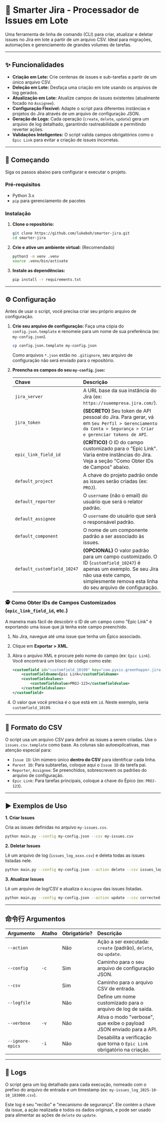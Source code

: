 # 🐍 Smarter Jira - Processador de Issues em Lote

Uma ferramenta de linha de comando (CLI) para criar, atualizar e deletar issues no Jira em lote a partir de um arquivo CSV. Ideal para migrações, automações e gerenciamento de grandes volumes de tarefas.

---

## ✨ Funcionalidades

- **Criação em Lote:** Crie centenas de issues e sub-tarefas a partir de um único arquivo CSV.
- **Deleção em Lote:** Desfaça uma criação em lote usando os arquivos de log gerados.
- **Atualização em Lote:** Atualize campos de issues existentes (atualmente focado no `Assignee`).
- **Configuração Flexível:** Adapte o script para diferentes instâncias e projetos do Jira através de um arquivo de configuração JSON.
- **Geração de Logs:** Cada operação (`create`, `delete`, `update`) gera um arquivo de log detalhado, garantindo rastreabilidade e permitindo reverter ações.
- **Validações Inteligentes:** O script valida campos obrigatórios como o `Epic Link` para evitar a criação de issues incorretas.

---

## 🚀 Começando

Siga os passos abaixo para configurar e executar o projeto.

### Pré-requisitos

- Python 3.x
- `pip` para gerenciamento de pacotes

### Instalação

1.  **Clone o repositório:**
    ```bash
    git clone https://github.com/lukeboh/smarter-jira.git
    cd smarter-jira
    ```

2.  **Crie e ative um ambiente virtual:** (Recomendado)
    ```bash
    python3 -m venv .venv
    source .venv/bin/activate
    ```

3.  **Instale as dependências:**
    ```bash
    pip install -r requirements.txt
    ```

---

## ⚙️ Configuração

Antes de usar o script, você precisa criar seu próprio arquivo de configuração.

1.  **Crie seu arquivo de configuração:**
    Faça uma cópia do `config.json.template` e renomeie para um nome de sua preferência (ex: `my-config.json`).
    ```bash
    cp config.json.template my-config.json
    ```
    Como arquivos `*.json` estão no `.gitignore`, seu arquivo de configuração não será enviado para o repositório.

2.  **Preencha os campos do seu `my-config.json`:**

    | Chave | Descrição |
    | :--- | :--- |
    | `jira_server` | A URL base da sua instância do Jira (ex: `https://suaempresa.jira.com/`). |
    | `jira_token` | **(SECRETO)** Seu token de API pessoal do Jira. Para gerar, vá em `Seu Perfil > Gerenciamento da Conta > Segurança > Criar e gerenciar tokens de API`. |
    | `epic_link_field_id` | **(CRÍTICO)** O ID do campo customizado para o "Epic Link". Varia entre instâncias do Jira. Veja a seção "Como Obter IDs de Campos" abaixo. |
    | `default_project` | A chave do projeto padrão onde as issues serão criadas (ex: `PROJ`). |
    | `default_reporter` | O `username` (não o email) do usuário que será o relator padrão. |
    | `default_assignee` | O `username` do usuário que será o responsável padrão. |
    | `default_component` | O nome de um componente padrão a ser associado às issues. |
    | `default_customfield_10247`| **(OPCIONAL)** O valor padrão para um campo customizado. O ID (`customfield_10247`) é apenas um exemplo. Se seu Jira não usa este campo, simplesmente remova esta linha do seu arquivo de configuração. |

### 🕵️ Como Obter IDs de Campos Customizados (`epic_link_field_id`, etc.)

A maneira mais fácil de descobrir o ID de um campo como "Epic Link" é exportando uma issue que já tenha este campo preenchido.

1.  No Jira, navegue até uma issue que tenha um Épico associado.
2.  Clique em **Exportar > XML**.
3.  Abra o arquivo XML e procure pelo nome do campo (ex: `Epic Link`). Você encontrará um bloco de código como este:

    ```xml
    <customfield id="customfield_10109" key="com.pyxis.greenhopper.jira:gh-epic-link">
        <customfieldname>Epic Link</customfieldname>
        <customfieldvalues>
            <customfieldvalue>PROJ-123</customfieldvalue>
        </customfieldvalues>
    </customfield>
    ```
4.  O valor que você precisa é o que está em `id`. Neste exemplo, seria `customfield_10109`.

---

## 📄 Formato do CSV

O script usa um arquivo CSV para definir as issues a serem criadas. Use o `issues.csv.template` como base. As colunas são autoexplicativas, mas atenção especial para:

- `Issue ID`: Um número único **dentro do CSV** para identificar cada linha.
- `Parent ID`: Para subtarefas, coloque aqui o `Issue ID` da tarefa pai.
- `Reporter`, `Assignee`: Se preenchidos, sobrescrevem os padrões do arquivo de configuração.
- `Epic Link`: Para tarefas principais, coloque a chave do Épico (ex: `PROJ-123`).

---

## ▶️ Exemplos de Uso

**1. Criar Issues**

Cria as issues definidas no arquivo `my-issues.csv`.
```bash
python main.py --config my-config.json --csv my-issues.csv
```

**2. Deletar Issues**

Lê um arquivo de log (`issues_log_xxxx.csv`) e deleta todas as issues listadas nele.
```bash
python main.py --config my-config.json --action delete --csv issues_log_xxxx.csv
```

**3. Atualizar Issues**

Lê um arquivo de log/CSV e atualiza o `Assignee` das issues listadas.
```bash
python main.py --config my-config.json --action update --csv corrected-issues.csv
```

---

## 命令行 Argumentos

| Argumento | Atalho | Obrigatório? | Descrição |
| :--- | :--- | :--- | :--- |
| `--action` | | Não | Ação a ser executada: `create` (padrão), `delete`, ou `update`. |
| `--config` | `-c` | Sim | Caminho para o seu arquivo de configuração JSON. |
| `--csv` | | Sim | Caminho para o arquivo CSV de entrada. |
| `--logfile` | | Não | Define um nome customizado para o arquivo de log de saída. |
| `--verbose` | `-v` | Não | Ativa o modo "verbose", que exibe o payload JSON enviado para a API. |
| `--ignore-epics`| `-i` | Não | Desabilita a verificação que torna o `Epic Link` obrigatório na criação. |

---

## 📝 Logs

O script gera um log detalhado para cada execução, nomeado com o prefixo do arquivo de entrada e um timestamp (ex: `my-issues_log_2025-10-10_183000.csv`).

Este log é seu "recibo" e "mecanismo de segurança". Ele contém a chave da issue, a ação realizada e todos os dados originais, e pode ser usado para alimentar as ações de `delete` ou `update`.
